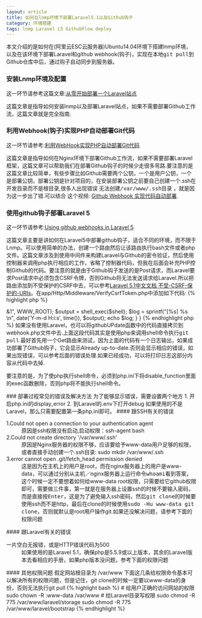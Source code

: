```yaml
---
layout: article
title: 如何在lnmp环境下部署Laravel5.1以及Github钩子
category: 环境搭建
tags: lnmp Laravel L5 GithubFlow deploy
---
```

本文介绍的是如何在(阿里云ESC云服务器)Ubuntu14.04环境下搭建lnmp环境，以及在该环境下部署Laravel和github webhook(钩子)，实现在本地<samp>git pull</samp>到Github仓库中后，通过钩子自动同步到服务器。

### 安装Lnmp环境及配置
这一环节请参考这篇文章:[从零开始部署一个Laravel站点](https://www.codecasts.com/blog/post/deploy-laravel-app-on-ubuntu-vps)

这篇文章是指导如何安装lnmp以及部署Laravel站点，如果不需要部署Github工作流，这篇文章就是完全指南.

### 利用Webhook(钩子)实现PHP自动部署Git代码
这一环节请参考:[利用WebHook实现PHP自动部署Git代码](https://m.aoh.cc/149.html)

这篇文章是指导如何在Nginx环境下部署Github工作流，如果不需要部署Laravel框架，这篇文章可以帮助我们在部署Github钩子的时候少走很多弯路.<span class="text-danger">要注意的是这篇文章比较简单，有些步骤比如Github需要两个公钥，一个是用户公钥，一个是部署公钥，部署公钥是针对项目的，在安装部署公钥之前要自己创建一个.ssh在开发目录而不是根目录</span>,很多人出现错误 <samp>无法创建/var/www/.ssh目录</samp> ，就是因为这一步出了错.可以结合
这个视频: [Github Webhook 实现代码自动部署](https://www.codecasts.com/series/use-git-in-your-own-way/episodes/15).

### 使用github钩子部署Laravel 5
这一环节请参考:[Using github webhooks in Laravel 5](https://victorcruz.me/using-github-webhooks-in-laravel-5/).

这篇文章主要是讲如何在Laravel5中部署github钩子，适合不同的环境，而不限于Lnmp。可以使用简单的办法，创建一个路由然后让该路由执行bash文件或者php文件。这篇文章涉及到使用中间件来构建Laravel与Github的密令验证，然后使用控制器来调用php执行相应的工作，省略了控制器代码，但我在后面会补充PHP控制Github的代码。<span class="text-danger">要注意的就是由于Github钩子发送的是Post请求，而Laravel要求Post请求中必须包含CSRF令牌，否则Github将无法发送请求给Laravel.</span>所以把路由添加到不受保护的CSRF中去，可以参考[Laravel 5.1中文文档 不受-CSRF-保护的-URIs](https://d.laravel-china.org/docs/5.1/routing#不受-CSRF-保护的-URIs)。在app/Http/Middleware/VerifyCsrfToken.php中添加如下代码:
{% highlight php %}
<?php
namespace App\Http\Middleware;
use Illuminate\Foundation\Http\Middleware\VerifyCsrfToken as BaseVerifier;
class VerifyCsrfToken extends BaseVerifier
{
    /**
     * URIs 应被 CSRF 验证执行。
     *
     * @var array
     */
    protected $except = [
        'Github钩子路由',
    ];
}
{% endhighlight %}

如果使用的是Laravel5.1以上的版本，还可以参考这篇文章:[Laravel: automated deployment using a GitHub webhook](http://jeromejaglale.com/doc/php/laravel_github_webhook).这篇文章利用Laravel的新功能，使用api而不是web来跳过CSRF密令检查，所以不需要再多添加代码.


### PHP控制自动更新Github的代码
如果使用的是Laravel的控制器来控制更新Github，那么可以添加下面这个控制器：
{% highlight php %}
<?php
namespace App\Http\Controllers;
use Route;
use Illuminate\Http\Request;
class GithubController extends Controller
{
    /**
     * Update ticket status depending on github action
     * 
     * @param Request $request  Basic Request
     *
     * @return void
     */
    public function githubUpdate(Request $request)
    {
	    error_reporting(7);
	    date_default_timezone_set('UTC');
	    define("WWW_ROOT", "/www/网站根目录");
	    $shell = sprintf("cd %s && git pull 2>&1", WWW_ROOT);
	    $output = shell_exec($shell);
	    $log = sprintf("[%s] %s \n", date('Y-m-d H:i:s', time()), $output);
	    echo $log;
    }
}
{% endhighlight php %}
如果没有使用Laravel，也可以将githubUPdate函数中的代码直接拷贝到webhook.php文件中去.上面这段代码其实是使用php来调用shell命令执行<samp>git pull</samp>.最好首先用一个Get路由来测试，因为上面的代码有一个日志输出，如果成功部署了Github钩子，它会显示Already up-to-date.否则会显示相应的错误，如果出现错误，可以参考后面的错误处理.如果已经成功，可以将打印日志这部分内容从代码中去掉.

<p class="text-danger">要注意的是，为了使php执行shell命令，必须到php.ini下将disable_function里面的exec函数删除，否则php将不能执行shell命令。</p>

### 部署过程常见的错误及解决方法
为了能够显示错误，需要设置两个地方
1. 开启php.ini的display_error
2. 到Laravel的.env下打开debug
如果使用的不是Laravel，那么只需要配置第一条php.ini即可。

#### 跟SSH有关的错误
<dl>
	<dt>1.Could not open a connection to your authentication agent</dt>
	<dd>原因是ssh权限没有启动,启动权限：ssh-agent bash</dd>
	<dt>2.Could not create directory '/var/www/.ssh'</dt>
	<dd>原因是Nginx服务器的权限不够，应该要给予www-data用户足够的权限，或者直接手动创建一个.ssh目录: sudo mkdir /var/www/.ssh</dd>
	<dt>3.error cannot open .git/fetch_head permission denied</dt>
	<dd>这是因为在主机上的用户是root，而在nginx服务器上的用户是www-data，可以通过分别从主机／nginx服务器上运行命令<samp>whoami</samp>看到答案，这个时候一定不要想着如何给www-data root权限，只需要给它github权限即可，需要做三件事，第一就是在服务器上设置ssh的时候不要输入密码，而是直接按<samp>Enter</samp>，这是为了避免输入ssh密码，然后<samp>git clone</samp>的时候要使用ssh而不是http，最后在clone的时候使用<samp>sudo -Hu www-data git clone</samp>，否则就默认是root用户操作git.如果还没解决问题，请参考下面的权限问题</dd>
</dl>

#### 跟Laravel有关的错误
<dl>
	<dt>一片空白无报错，或是HTTP错误代码为500</dt>
	<dd>如果使用的是Laravel 5.1，确保php是5.5.9或以上版本，其余的Laravel版本去看相应的手册，如果php版本没问题，参考下面的权限问题</dd>
</dl>

#### 其他权限问题
假定网站根目录为 /var/www
下面这几条给权限命令基本可以解决所有的权限问题，但是记住，git clone的时候一定要以www-data的身份，否则无法执行git pull
{% highlight bash %}
# 给用户正确的访问网站的权限
sudo chown -R :www-data /var/www
# 给Laravel目录写权限
sudo chmod -R 775 /var/www/laravel/storage
sudo chmod -R 775 /var/www/laravel/bootstrap
{% endhighlight %}